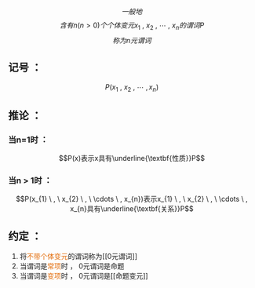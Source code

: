$$一般地$$
$$\tag{n元谓词}含有n(n > 0)个个体变元x_{1} \ , \ x_{2} \ , \ \cdots \ , \ x_{n}的谓词P$$
$$称为n元谓词$$
## 记号 ：
$$P(x_{1} \ , \ x_{2} \ , \ \cdots  \ , x_{n})$$
## 推论 ：
### 当n=1时 ：
$$P(x)表示x具有\underline{\textbf{性质}}P$$
### 当n $>$ 1时 ：
$$P(x_{1} \ , \ x_{2} \ , \ \cdots \ , x_{n})表示x_{1} \ , \ x_{2} \ , \ \cdots \ , x_{n}具有\underline{\textbf{关系}}P$$

## 约定 ：
1. 将<font color="#e36c09">不带个体变元</font>的谓词称为[[0元谓词]]
2. 当谓词是<font color="#e36c09">常项</font>时 ， 0元谓词是命题
3. 当谓词是<font color="#e36c09">变项</font>时 ， 0元谓词是[[命题变元]]
